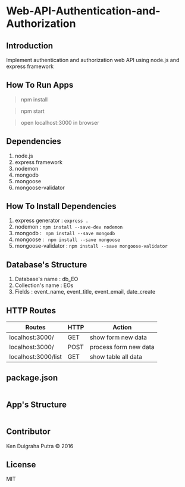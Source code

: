 # Web-API-Authentication-and-Authorization

## Introduction
Implement authentication and authorization web API using node.js and express framework

## How To Run Apps
> npm install

> npm start

> open localhost:3000 in browser

## Dependencies
1. node.js
2. express framework
3. nodemon
4. mongodb
5. mongoose
6. mongoose-validator

## How To Install Dependencies
1. express generator : ```express .```
2. nodemon : ```npm install --save-dev nodemon```
3. mongodb : ``` npm install --save mongodb```
4. mongoose : ``` npm install --save mongoose```
5. mongoose-validator : ```npm install --save mongoose-validator```

## Database's Structure

1. Database's name : db_EO
2. Collection's name : EOs
3. Fields : event_name, event_title, event_email, date_create

## HTTP Routes

| Routes | HTTP | Action |
|--------|------|--------|
| localhost:3000/ | GET | show form new data |
| localhost:3000/ | POST | process form new data |
| localhost:3000/list | GET | show table all data |

## package.json

```
```

## App's Structure

```

```


## Contributor
Ken Duigraha Putra &copy; 2016

## License
MIT

